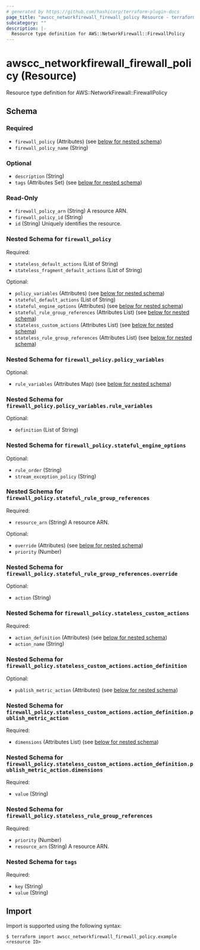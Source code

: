 ```yaml
---
# generated by https://github.com/hashicorp/terraform-plugin-docs
page_title: "awscc_networkfirewall_firewall_policy Resource - terraform-provider-awscc"
subcategory: ""
description: |-
  Resource type definition for AWS::NetworkFirewall::FirewallPolicy
---
```


# awscc_networkfirewall_firewall_policy (Resource)

Resource type definition for AWS::NetworkFirewall::FirewallPolicy



<!-- schema generated by tfplugindocs -->
## Schema

### Required

- `firewall_policy` (Attributes) (see [below for nested schema](#nestedatt--firewall_policy))
- `firewall_policy_name` (String)

### Optional

- `description` (String)
- `tags` (Attributes Set) (see [below for nested schema](#nestedatt--tags))

### Read-Only

- `firewall_policy_arn` (String) A resource ARN.
- `firewall_policy_id` (String)
- `id` (String) Uniquely identifies the resource.

<a id="nestedatt--firewall_policy"></a>
### Nested Schema for `firewall_policy`

Required:

- `stateless_default_actions` (List of String)
- `stateless_fragment_default_actions` (List of String)

Optional:

- `policy_variables` (Attributes) (see [below for nested schema](#nestedatt--firewall_policy--policy_variables))
- `stateful_default_actions` (List of String)
- `stateful_engine_options` (Attributes) (see [below for nested schema](#nestedatt--firewall_policy--stateful_engine_options))
- `stateful_rule_group_references` (Attributes List) (see [below for nested schema](#nestedatt--firewall_policy--stateful_rule_group_references))
- `stateless_custom_actions` (Attributes List) (see [below for nested schema](#nestedatt--firewall_policy--stateless_custom_actions))
- `stateless_rule_group_references` (Attributes List) (see [below for nested schema](#nestedatt--firewall_policy--stateless_rule_group_references))

<a id="nestedatt--firewall_policy--policy_variables"></a>
### Nested Schema for `firewall_policy.policy_variables`

Optional:

- `rule_variables` (Attributes Map) (see [below for nested schema](#nestedatt--firewall_policy--policy_variables--rule_variables))

<a id="nestedatt--firewall_policy--policy_variables--rule_variables"></a>
### Nested Schema for `firewall_policy.policy_variables.rule_variables`

Optional:

- `definition` (List of String)



<a id="nestedatt--firewall_policy--stateful_engine_options"></a>
### Nested Schema for `firewall_policy.stateful_engine_options`

Optional:

- `rule_order` (String)
- `stream_exception_policy` (String)


<a id="nestedatt--firewall_policy--stateful_rule_group_references"></a>
### Nested Schema for `firewall_policy.stateful_rule_group_references`

Required:

- `resource_arn` (String) A resource ARN.

Optional:

- `override` (Attributes) (see [below for nested schema](#nestedatt--firewall_policy--stateful_rule_group_references--override))
- `priority` (Number)

<a id="nestedatt--firewall_policy--stateful_rule_group_references--override"></a>
### Nested Schema for `firewall_policy.stateful_rule_group_references.override`

Optional:

- `action` (String)



<a id="nestedatt--firewall_policy--stateless_custom_actions"></a>
### Nested Schema for `firewall_policy.stateless_custom_actions`

Required:

- `action_definition` (Attributes) (see [below for nested schema](#nestedatt--firewall_policy--stateless_custom_actions--action_definition))
- `action_name` (String)

<a id="nestedatt--firewall_policy--stateless_custom_actions--action_definition"></a>
### Nested Schema for `firewall_policy.stateless_custom_actions.action_definition`

Optional:

- `publish_metric_action` (Attributes) (see [below for nested schema](#nestedatt--firewall_policy--stateless_custom_actions--action_definition--publish_metric_action))

<a id="nestedatt--firewall_policy--stateless_custom_actions--action_definition--publish_metric_action"></a>
### Nested Schema for `firewall_policy.stateless_custom_actions.action_definition.publish_metric_action`

Required:

- `dimensions` (Attributes List) (see [below for nested schema](#nestedatt--firewall_policy--stateless_custom_actions--action_definition--publish_metric_action--dimensions))

<a id="nestedatt--firewall_policy--stateless_custom_actions--action_definition--publish_metric_action--dimensions"></a>
### Nested Schema for `firewall_policy.stateless_custom_actions.action_definition.publish_metric_action.dimensions`

Required:

- `value` (String)





<a id="nestedatt--firewall_policy--stateless_rule_group_references"></a>
### Nested Schema for `firewall_policy.stateless_rule_group_references`

Required:

- `priority` (Number)
- `resource_arn` (String) A resource ARN.



<a id="nestedatt--tags"></a>
### Nested Schema for `tags`

Required:

- `key` (String)
- `value` (String)

## Import

Import is supported using the following syntax:

```shell
$ terraform import awscc_networkfirewall_firewall_policy.example <resource ID>
```
